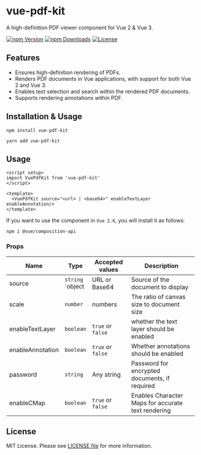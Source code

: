 # vue-pdf-kit
A high-definition PDF viewer component for  Vue 2 & Vue 3.

[![npm Version](https://img.shields.io/npm/v/vue-pdf-kit?style=plastic)](https://npmjs.com/package/vue-pdf-kit)
[![npm Downloads](https://img.shields.io/npm/dm/vue-pdf-kit?style=plastic)](https://npmjs.com/package/vue-pdf-kit)
[![License](https://img.shields.io/npm/l/vue-pdf-kit?style=plastic)](https://github.com/fumtydt/vue-pdf-kit/blob/master/LICENSE)

## Features

- Ensures high-definition rendering of PDFs.
- Renders PDF documents in Vue applications, with support for both Vue 2 and Vue 3.
- Enables text selection and search within the rendered PDF documents.
- Supports rendering annotations within PDF.

## Installation & Usage

```shell
npm install vue-pdf-kit
```

```shell
yarn add vue-pdf-kit
```

## Usage

```vue
<script setup>
import VuePdfKit from 'vue-pdf-kit'
</script>

<template>
  <VuePdfKit source="<url> | <base64>" enableTextLayer enableAnnotation/>
</template>
```

If you want to use the component in `Vue 2.6`, you will install it as follows:

```shell
npm i @vue/composition-api
```

### Props

| Name             | Type                  | Accepted values   | Description                                        |
| ---------------- | --------------------- | ----------------- | -------------------------------------------------- |
| source           | `string` <br> `object | URL or Base64     | Source of the document to display                  |
| scale            | `number`              | numbers           | The ratio of canvas size to document size          |
| enableTextLayer  | `boolean`             | `true` or `false` | whether the text layer should be enabled           |
| enableAnnotation | `boolean`             | `true` or `false` | Whether annotations should be enabled              |
| password         | `string`              | Any string        | Password for encrypted documents, if required      |
| enableCMap       | `boolean`             | `true` or `false` | Enables Character Maps for accurate text rendering |

## License
MIT License. Please see [LICENSE file](LICENSE) for more information.
